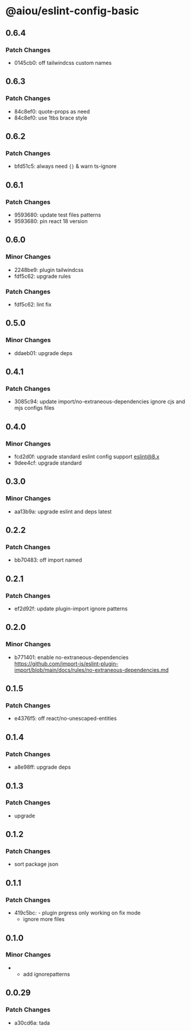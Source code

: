 # @aiou/eslint-config-basic

## 0.6.4

### Patch Changes

- 0145cb0: off tailwindcss custom names

## 0.6.3

### Patch Changes

- 84c8ef0: quote-props as need
- 84c8ef0: use 1tbs brace style

## 0.6.2

### Patch Changes

- bfd51c5: always need `{}` & warn ts-ignore

## 0.6.1

### Patch Changes

- 9593680: update test files patterns
- 9593680: pin react 18 version

## 0.6.0

### Minor Changes

- 2248be9: plugin tailwindcss
- fdf5c62: upgrade rules

### Patch Changes

- fdf5c62: lint fix

## 0.5.0

### Minor Changes

- ddaeb01: upgrade deps

## 0.4.1

### Patch Changes

- 3085c94: update import/no-extraneous-dependencies ignore cjs and mjs configs files

## 0.4.0

### Minor Changes

- fcd2d0f: upgrade standard eslint config support eslint@8.x
- 9dee4cf: upgrade standard

## 0.3.0

### Minor Changes

- aa13b9a: upgrade eslint and deps latest

## 0.2.2

### Patch Changes

- bb70483: off import named

## 0.2.1

### Patch Changes

- ef2d92f: update plugin-import ignore patterns

## 0.2.0

### Minor Changes

- b771401: enable no-extraneous-dependencies https://github.com/import-js/eslint-plugin-import/blob/main/docs/rules/no-extraneous-dependencies.md

## 0.1.5

### Patch Changes

- e4376f5: off react/no-unescaped-entities

## 0.1.4

### Patch Changes

- a8e98ff: upgrade deps

## 0.1.3

### Patch Changes

- upgrade

## 0.1.2

### Patch Changes

- sort package json

## 0.1.1

### Patch Changes

- 419c5bc: - plugin prgress only working on fix mode
  - ignore more files

## 0.1.0

### Minor Changes

- - add ignorepatterns

## 0.0.29

### Patch Changes

- a30cd6a: tada
